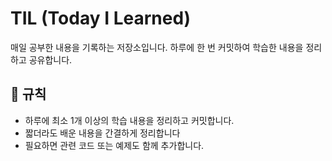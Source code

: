 # TIL (Today I Learned)

매일 공부한 내용을 기록하는 저장소입니다. 하루에 한 번 커밋하여 학습한 내용을 정리하고 공유합니다.

## 📌 규칙
- 하루에 최소 1개 이상의 학습 내용을 정리하고 커밋합니다.
- 짧더라도 배운 내용을 간결하게 정리합니다
- 필요하면 관련 코드 또는 예제도 함께 추가합니다.
